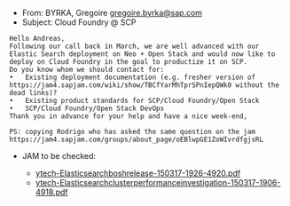 
* From: BYRKA, Gregoire <gregoire.byrka@sap.com>
* Subject: Cloud Foundry @ SCP

````aidl
Hello Andreas,
Following our call back in March, we are well advanced with our Elastic Search deployment on Neo + Open Stack and would now like to deploy on Cloud Foundry in the goal to productize it on SCP.
Do you know whom we should contact for:
•	Existing deployment documentation (e.g. fresher version of https://jam4.sapjam.com/wiki/show/TBCfYarMhTprSPnIepQWk0 without the dead links)?
•	Existing product standards for SCP/Cloud Foundry/Open Stack
•	SCP/Cloud Foundry/Open Stack DevOps
Thank you in advance for your help and have a nice week-end,

PS: copying Rodrigo who has asked the same question on the jam
https://jam4.sapjam.com/groups/about_page/oEBlwpGE1ZoWIvrdfgjsRL

````
* JAM to be checked:

  * [ytech-Elasticsearchboshrelease-150317-1926-4920.pdf](https://jam4.sapjam.com/groups/oEBlwpGE1ZoWIvrdfgjsRL/documents/pWguCdidIbv7Xed34efmzg/slide_viewer)
  * [ytech-Elasticsearchclusterperformanceinvestigation-150317-1906-4918.pdf](https://jam4.sapjam.com/groups/oEBlwpGE1ZoWIvrdfgjsRL/documents/pWguCdidIbv7Xed34efmzg/slide_viewer)